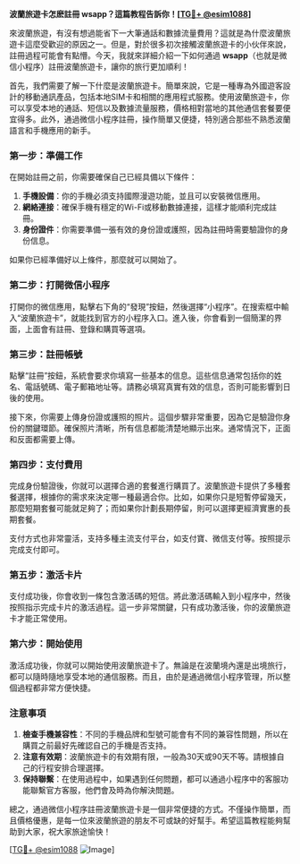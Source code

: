 **波蘭旅遊卡怎麽註冊 wsapp？這篇教程告訴你！[[TG💪+ @esim1088](https://t.me/s/esim1088)]**

來波蘭旅遊，有沒有想過能省下一大筆通話和數據流量費用？這就是為什麼波蘭旅遊卡這麼受歡迎的原因之一。但是，對於很多初次接觸波蘭旅遊卡的小伙伴來說，註冊過程可能會有點懵。今天，我就來詳細介紹一下如何通過 **wsapp**（也就是微信小程序）註冊波蘭旅遊卡，讓你的旅行更加順利！

首先，我們需要了解一下什麼是波蘭旅遊卡。簡單來說，它是一種專為外國遊客設計的移動通訊產品，包括本地SIM卡和相關的應用程式服務。使用波蘭旅遊卡，你可以享受本地的通話、短信以及數據流量服務，價格相對當地的其他通信套餐要便宜得多。此外，通過微信小程序註冊，操作簡單又便捷，特別適合那些不熟悉波蘭語言和手機應用的新手。

### 第一步：準備工作

在開始註冊之前，你需要確保自己已經具備以下條件：

1. **手機設備**：你的手機必須支持國際漫遊功能，並且可以安裝微信應用。
2. **網絡連接**：確保手機有穩定的Wi-Fi或移動數據連接，這樣才能順利完成註冊。
3. **身份證件**：你需要準備一張有效的身份證或護照，因為註冊時需要驗證你的身份信息。

如果你已經準備好以上條件，那麼就可以開始了。

### 第二步：打開微信小程序

打開你的微信應用，點擊右下角的“發現”按鈕，然後選擇“小程序”。在搜索框中輸入“波蘭旅遊卡”，就能找到官方的小程序入口。進入後，你會看到一個簡潔的界面，上面會有註冊、登錄和購買等選項。

### 第三步：註冊帳號

點擊“註冊”按鈕，系統會要求你填寫一些基本的信息。這些信息通常包括你的姓名、電話號碼、電子郵箱地址等。請務必填寫真實有效的信息，否則可能影響到日後的使用。

接下來，你需要上傳身份證或護照的照片。這個步驟非常重要，因為它是驗證你身份的關鍵環節。確保照片清晰，所有信息都能清楚地顯示出來。通常情況下，正面和反面都需要上傳。

### 第四步：支付費用

完成身份驗證後，你就可以選擇合適的套餐進行購買了。波蘭旅遊卡提供了多種套餐選擇，根據你的需求來決定哪一種最適合你。比如，如果你只是短暫停留幾天，那麼短期套餐可能就足夠了；而如果你計劃長期停留，則可以選擇更經濟實惠的長期套餐。

支付方式也非常靈活，支持多種主流支付平台，如支付寶、微信支付等。按照提示完成支付即可。

### 第五步：激活卡片

支付成功後，你會收到一條包含激活碼的短信。將此激活碼輸入到小程序中，然後按照指示完成卡片的激活過程。這一步非常關鍵，只有成功激活後，你的波蘭旅遊卡才能正常使用。

### 第六步：開始使用

激活成功後，你就可以開始使用波蘭旅遊卡了。無論是在波蘭境內還是出境旅行，都可以隨時隨地享受本地的通信服務。而且，由於是通過微信小程序管理，所以整個過程都非常方便快捷。

### 注意事項

1. **檢查手機兼容性**：不同的手機品牌和型號可能會有不同的兼容性問題，所以在購買之前最好先確認自己的手機是否支持。
2. **注意有效期**：波蘭旅遊卡的有效期有限，一般為30天或90天不等。請根據自己的行程安排合理選擇。
3. **保持聯繫**：在使用過程中，如果遇到任何問題，都可以通過小程序中的客服功能聯繫官方客服，他們會及時為你解決問題。

總之，通過微信小程序註冊波蘭旅遊卡是一個非常便捷的方式。不僅操作簡單，而且價格優惠，是每一位來波蘭旅遊的朋友不可或缺的好幫手。希望這篇教程能夠幫助到大家，祝大家旅途愉快！

[[TG💪+ @esim1088](https://t.me/s/esim1088) ![Image](https://i.postimg.cc/4NQfJmqS/Snipaste-2025-05-13-00-14-12.png)]